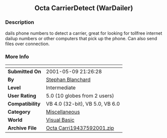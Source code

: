 ﻿<div align="center">

## Octa CarrierDetect \(WarDailer\)


</div>

### Description

dails phone numbers to detect a carrier, great for looking for tollfree internet dailup numbers or other computers that pick up the phone. Can also send files over connection.
 
### More Info
 


<span>             |<span>
---                |---
**Submitted On**   |2001-05-09 21:26:28
**By**             |[Stephan Blanchard](https://github.com/Planet-Source-Code/PSCIndex/blob/master/ByAuthor/stephan-blanchard.md)
**Level**          |Intermediate
**User Rating**    |5.0 (10 globes from 2 users)
**Compatibility**  |VB 4\.0 \(32\-bit\), VB 5\.0, VB 6\.0
**Category**       |[Miscellaneous](https://github.com/Planet-Source-Code/PSCIndex/blob/master/ByCategory/miscellaneous__1-1.md)
**World**          |[Visual Basic](https://github.com/Planet-Source-Code/PSCIndex/blob/master/ByWorld/visual-basic.md)
**Archive File**   |[Octa Carri19437592001\.zip](https://github.com/Planet-Source-Code/stephan-blanchard-octa-carrierdetect-wardailer__1-23067/archive/master.zip)








